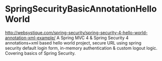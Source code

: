 # SpringSecurityBasicAnnotationHelloWorld

http://websystique.com/spring-security/spring-security-4-hello-world-annotation-xml-example/
A Spring MVC 4 & Spring Security 4 annotations+xml based hello world project, secure URL using spring security default login form, in-memory authentication & custom logout logic. Covering basics of Spring Security.

